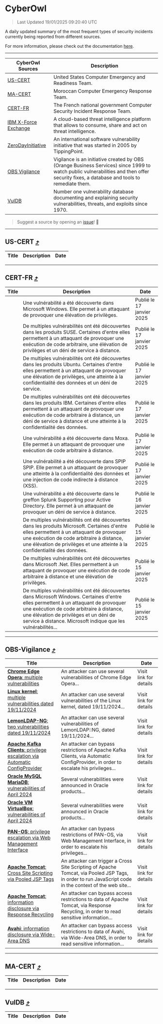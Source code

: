
 <div id='top'></div>

# CyberOwl

 > Last Updated 19/01/2025 09:20:40 UTC
 
 A daily updated summary of the most frequent types of security incidents currently being reported from different sources.
 
 For more information, please check out the documentation [here](./docs/README.md).
 
 ---
 |CyberOwl Sources|Description|
 |---|---|
 |[US-CERT](#us-cert-arrow_heading_up)|United States Computer Emergency and Readiness Team.|
 |[MA-CERT](#ma-cert-arrow_heading_up)|Moroccan Computer Emergency Response Team.|
 |[CERT-FR](#cert-fr-arrow_heading_up)|The French national government Computer Security Incident Response Team.|
 |[IBM X-Force Exchange](#ibmcloud-arrow_heading_up)|A cloud-based threat intelligence platform that allows to consume, share and act on threat intelligence.|
 |[ZeroDayInitiative](#zerodayinitiative-arrow_heading_up)|An international software vulnerability initiative that was started in 2005 by TippingPoint.|
 |[OBS Vigilance](#obs-vigilance-arrow_heading_up)|Vigilance is an initiative created by OBS (Orange Business Services) since 1999 to watch public vulnerabilities and then offer security fixes, a database and tools to remediate them.|
 |[VulDB](#vuldb-arrow_heading_up)|Number one vulnerability database documenting and explaining security vulnerabilities, threats, and exploits since 1970.|
 
 > Suggest a source by opening an [issue](https://github.com/karimhabush/cyberowl/issues)! :raised_hands:
 ---

## US-CERT [:arrow_heading_up:](#cyberowl)

 |Title|Description|Date|
 |---|---|---|
 
 ---

## CERT-FR [:arrow_heading_up:](#cyberowl)

 |Title|Description|Date|
 |---|---|---|
 |[](https://www.cert.ssi.gouv.fr/avis/CERTFR-2025-AVI-0048/)|Une vulnérabilité a été découverte dans Microsoft Windows. Elle permet à un attaquant de provoquer une élévation de privilèges.|Publié le 17 janvier 2025|
 |[](https://www.cert.ssi.gouv.fr/avis/CERTFR-2025-AVI-0047/)|De multiples vulnérabilités ont été découvertes dans les produits SUSE. Certaines d'entre elles permettent à un attaquant de provoquer une exécution de code arbitraire, une élévation de privilèges et un déni de service à distance.|Publié le 17 janvier 2025|
 |[](https://www.cert.ssi.gouv.fr/avis/CERTFR-2025-AVI-0046/)|De multiples vulnérabilités ont été découvertes dans les produits Ubuntu. Certaines d'entre elles permettent à un attaquant de provoquer une élévation de privilèges, une atteinte à la confidentialité des données et un déni de service.|Publié le 17 janvier 2025|
 |[](https://www.cert.ssi.gouv.fr/avis/CERTFR-2025-AVI-0045/)|De multiples vulnérabilités ont été découvertes dans les produits IBM. Certaines d'entre elles permettent à un attaquant de provoquer une exécution de code arbitraire à distance, un déni de service à distance et une atteinte à la confidentialité des données.|Publié le 17 janvier 2025|
 |[](https://www.cert.ssi.gouv.fr/avis/CERTFR-2025-AVI-0044/)|Une vulnérabilité a été découverte dans Moxa. Elle permet à un attaquant de provoquer une exécution de code arbitraire à distance.|Publié le 17 janvier 2025|
 |[](https://www.cert.ssi.gouv.fr/avis/CERTFR-2025-AVI-0043/)|Une vulnérabilité a été découverte dans SPIP SPIP. Elle permet à un attaquant de provoquer une atteinte à la confidentialité des données et une injection de code indirecte à distance (XSS).|Publié le 17 janvier 2025|
 |[](https://www.cert.ssi.gouv.fr/avis/CERTFR-2025-AVI-0042/)|Une vulnérabilité a été découverte dans le greffon Splunk Supporting pour Active Directory. Elle permet à un attaquant de provoquer un déni de service à distance.|Publié le 16 janvier 2025|
 |[](https://www.cert.ssi.gouv.fr/avis/CERTFR-2025-AVI-0041/)|De multiples vulnérabilités ont été découvertes dans les produits Microsoft. Certaines d'entre elles permettent à un attaquant de provoquer une exécution de code arbitraire à distance, une élévation de privilèges et une atteinte à la confidentialité des données.|Publié le 15 janvier 2025|
 |[](https://www.cert.ssi.gouv.fr/avis/CERTFR-2025-AVI-0040/)|De multiples vulnérabilités ont été découvertes dans Microsoft .Net. Elles permettent à un attaquant de provoquer une exécution de code arbitraire à distance et une élévation de privilèges.|Publié le 15 janvier 2025|
 |[](https://www.cert.ssi.gouv.fr/avis/CERTFR-2025-AVI-0039/)|De multiples vulnérabilités ont été découvertes dans Microsoft Windows. Certaines d'entre elles permettent à un attaquant de provoquer une exécution de code arbitraire à distance, une élévation de privilèges et un déni de service à distance. Microsoft indique que les vulnérabilités...|Publié le 15 janvier 2025|
 
 ---

## OBS-Vigilance [:arrow_heading_up:](#cyberowl)

 |Title|Description|Date|
 |---|---|---|
 |[<a href="https://vigilance.fr/vulnerability/Chrome-Edge-Opera-multiple-vulnerabilities-41782" class="noirorange"><b>Chrome  Edge  Opera</b>: multiple vulnerabilities</a>](https://vigilance.fr/vulnerability/Chrome-Edge-Opera-multiple-vulnerabilities-41782)|An attacker can use several vulnerabilities of Chrome  Edge  Opera...|Visit link for details|
 |[<a href="https://vigilance.fr/vulnerability/Linux-kernel-multiple-vulnerabilities-dated-19-11-2024-45694" class="noirorange"><b>Linux kernel</b>: multiple vulnerabilities dated 19/11/2024</a>](https://vigilance.fr/vulnerability/Linux-kernel-multiple-vulnerabilities-dated-19-11-2024-45694)|An attacker can use several vulnerabilities of the Linux kernel, dated 19/11/2024...|Visit link for details|
 |[<a href="https://vigilance.fr/vulnerability/LemonLDAP-NG-two-vulnerabilities-dated-19-11-2024-45693" class="noirorange"><b>LemonLDAP-NG</b>: two vulnerabilities dated 19/11/2024</a>](https://vigilance.fr/vulnerability/LemonLDAP-NG-two-vulnerabilities-dated-19-11-2024-45693)|An attacker can use several vulnerabilities of LemonLDAP::NG, dated 19/11/2024...|Visit link for details|
 |[<a href="https://vigilance.fr/vulnerability/Apache-Kafka-Clients-privilege-escalation-via-Automatic-ConfigProvider-45692" class="noirorange"><b>Apache Kafka Clients</b>: privilege escalation via Automatic ConfigProvider</a>](https://vigilance.fr/vulnerability/Apache-Kafka-Clients-privilege-escalation-via-Automatic-ConfigProvider-45692)|An attacker can bypass restrictions of Apache Kafka Clients, via Automatic ConfigProvider, in order to escalate his privileges...|Visit link for details|
 |[<a href="https://vigilance.fr/vulnerability/Oracle-MySQL-MariaDB-vulnerabilities-of-April-2024-44101" class="noirorange"><b>Oracle MySQL  MariaDB</b>: vulnerabilities of April 2024</a>](https://vigilance.fr/vulnerability/Oracle-MySQL-MariaDB-vulnerabilities-of-April-2024-44101)|Several vulnerabilities were announced in Oracle products...|Visit link for details|
 |[<a href="https://vigilance.fr/vulnerability/Oracle-VM-VirtualBox-vulnerabilities-of-April-2024-44100" class="noirorange"><b>Oracle VM VirtualBox</b>: vulnerabilities of April 2024</a>](https://vigilance.fr/vulnerability/Oracle-VM-VirtualBox-vulnerabilities-of-April-2024-44100)|Several vulnerabilities were announced in Oracle products...|Visit link for details|
 |[<a href="https://vigilance.fr/vulnerability/PAN-OS-privilege-escalation-via-Web-Management-Interface-45689" class="noirorange"><b>PAN-OS</b>: privilege escalation via Web Management Interface</a>](https://vigilance.fr/vulnerability/PAN-OS-privilege-escalation-via-Web-Management-Interface-45689)|An attacker can bypass restrictions of PAN-OS, via Web Management Interface, in order to escalate his privileges...|Visit link for details|
 |[<a href="https://vigilance.fr/vulnerability/Apache-Tomcat-Cross-Site-Scripting-via-Pooled-JSP-Tags-45687" class="noirorange"><b>Apache Tomcat</b>: Cross Site Scripting via Pooled JSP Tags</a>](https://vigilance.fr/vulnerability/Apache-Tomcat-Cross-Site-Scripting-via-Pooled-JSP-Tags-45687)|An attacker can trigger a Cross Site Scripting of Apache Tomcat, via Pooled JSP Tags, in order to run JavaScript code in the context of the web site...|Visit link for details|
 |[<a href="https://vigilance.fr/vulnerability/Apache-Tomcat-information-disclosure-via-Response-Recycling-45686" class="noirorange"><b>Apache Tomcat</b>: information disclosure via Response Recycling</a>](https://vigilance.fr/vulnerability/Apache-Tomcat-information-disclosure-via-Response-Recycling-45686)|An attacker can bypass access restrictions to data of Apache Tomcat, via Response Recycling, in order to read sensitive information...|Visit link for details|
 |[<a href="https://vigilance.fr/vulnerability/Avahi-information-disclosure-via-Wide-Area-DNS-45684" class="noirorange"><b>Avahi</b>: information disclosure via Wide-Area DNS</a>](https://vigilance.fr/vulnerability/Avahi-information-disclosure-via-Wide-Area-DNS-45684)|An attacker can bypass access restrictions to data of Avahi, via Wide-Area DNS, in order to read sensitive information...|Visit link for details|
 
 ---

## MA-CERT [:arrow_heading_up:](#cyberowl)

 |Title|Description|Date|
 |---|---|---|
 
 ---

## VulDB [:arrow_heading_up:](#cyberowl)

 |Title|Description|Date|
 |---|---|---|
 